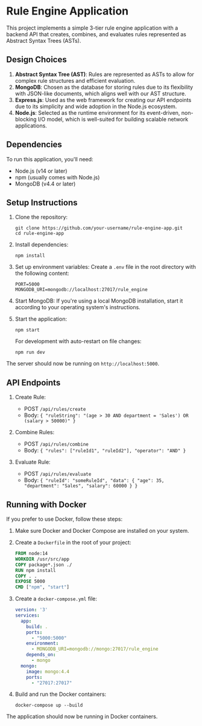 # Rule Engine Application

This project implements a simple 3-tier rule engine application with a backend API that creates, combines, and evaluates rules represented as Abstract Syntax Trees (ASTs).

## Design Choices

1. **Abstract Syntax Tree (AST)**: Rules are represented as ASTs to allow for complex rule structures and efficient evaluation.
2. **MongoDB**: Chosen as the database for storing rules due to its flexibility with JSON-like documents, which aligns well with our AST structure.
3. **Express.js**: Used as the web framework for creating our API endpoints due to its simplicity and wide adoption in the Node.js ecosystem.
4. **Node.js**: Selected as the runtime environment for its event-driven, non-blocking I/O model, which is well-suited for building scalable network applications.

## Dependencies

To run this application, you'll need:

- Node.js (v14 or later)
- npm (usually comes with Node.js)
- MongoDB (v4.4 or later)

## Setup Instructions

1. Clone the repository:
   ```
   git clone https://github.com/your-username/rule-engine-app.git
   cd rule-engine-app
   ```

2. Install dependencies:
   ```
   npm install
   ```

3. Set up environment variables:
   Create a `.env` file in the root directory with the following content:
   ```
   PORT=5000
   MONGODB_URI=mongodb://localhost:27017/rule_engine
   ```

4. Start MongoDB:
   If you're using a local MongoDB installation, start it according to your operating system's instructions.

5. Start the application:
   ```
   npm start
   ```

   For development with auto-restart on file changes:
   ```
   npm run dev
   ```

The server should now be running on `http://localhost:5000`.

## API Endpoints

1. Create Rule:
   - POST `/api/rules/create`
   - Body: `{ "ruleString": "(age > 30 AND department = 'Sales') OR (salary > 50000)" }`

2. Combine Rules:
   - POST `/api/rules/combine`
   - Body: `{ "rules": ["ruleId1", "ruleId2"], "operator": "AND" }`

3. Evaluate Rule:
   - POST `/api/rules/evaluate`
   - Body: `{ "ruleId": "someRuleId", "data": { "age": 35, "department": "Sales", "salary": 60000 } }`

## Running with Docker

If you prefer to use Docker, follow these steps:

1. Make sure Docker and Docker Compose are installed on your system.

2. Create a `Dockerfile` in the root of your project:
   ```dockerfile
   FROM node:14
   WORKDIR /usr/src/app
   COPY package*.json ./
   RUN npm install
   COPY . .
   EXPOSE 5000
   CMD ["npm", "start"]
   ```

3. Create a `docker-compose.yml` file:
   ```yaml
   version: '3'
   services:
     app:
       build: .
       ports:
         - "5000:5000"
       environment:
         - MONGODB_URI=mongodb://mongo:27017/rule_engine
       depends_on:
         - mongo
     mongo:
       image: mongo:4.4
       ports:
         - "27017:27017"
   ```

4. Build and run the Docker containers:
   ```
   docker-compose up --build
   ```

The application should now be running in Docker containers.
